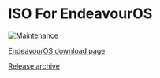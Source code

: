 # ISO For EndeavourOS

[![Maintenance](https://img.shields.io/maintenance/yes/2019.svg)]()

[EndeavourOS download page](https://endeavouros.com/download)

[Release archive](https://github.com/endeavouros-team/ISO/releases/tag/1-EndeavourOS-ISO-releases-archive)

